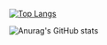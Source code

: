 [![Top Langs](https://github-readme-stats.vercel.app/api/top-langs/?username=narumikat&layout=donut)](https://github.com/narumikat/github-readme-stats)

![Anurag's GitHub stats](https://github-readme-stats.vercel.app/api?username=narumikat&show_icons=true&theme=tokyonight)
